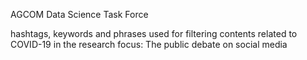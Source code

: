 AGCOM Data Science Task Force

hashtags, keywords and phrases used for filtering contents related to COVID-19 in the research focus: The public debate on social media
